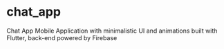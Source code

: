 # chat_app

Chat App Mobile Application with minimalistic UI and animations built with Flutter, back-end powered by Firebase
